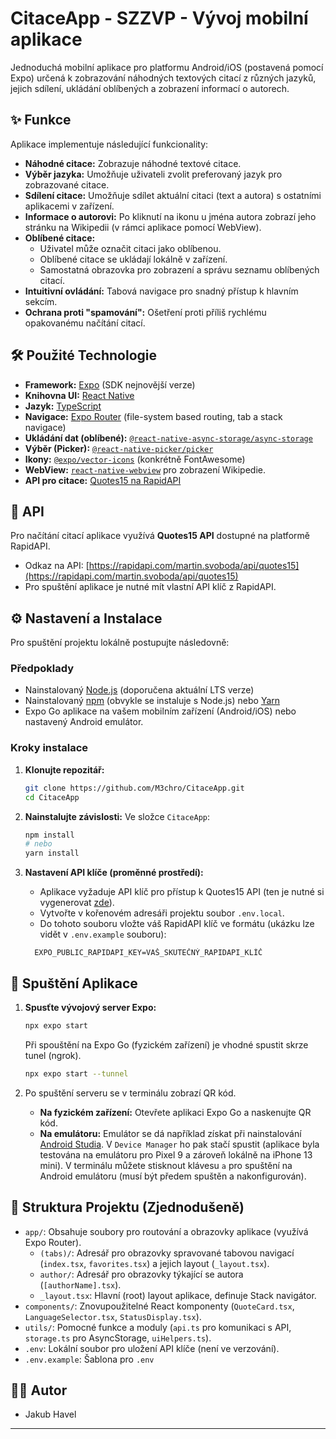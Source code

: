# CitaceApp - SZZVP - Vývoj mobilní aplikace

Jednoduchá mobilní aplikace pro platformu Android/iOS (postavená pomocí Expo) určená k zobrazování náhodných textových citací z různých jazyků, jejich sdílení, ukládání oblíbených a zobrazení informací o autorech.

## ✨ Funkce

Aplikace implementuje následující funkcionality:

* **Náhodné citace:** Zobrazuje náhodné textové citace.
* **Výběr jazyka:** Umožňuje uživateli zvolit preferovaný jazyk pro zobrazované citace.
* **Sdílení citace:** Umožňuje sdílet aktuální citaci (text a autora) s ostatními aplikacemi v zařízení.
* **Informace o autorovi:** Po kliknutí na ikonu u jména autora zobrazí jeho stránku na Wikipedii (v rámci aplikace pomocí WebView).
* **Oblíbené citace:**
    * Uživatel může označit citaci jako oblíbenou.
    * Oblíbené citace se ukládají lokálně v zařízení.
    * Samostatná obrazovka pro zobrazení a správu seznamu oblíbených citací.
* **Intuitivní ovládání:** Tabová navigace pro snadný přístup k hlavním sekcím.
* **Ochrana proti "spamování":** Ošetření proti příliš rychlému opakovanému načítání citací.

## 🛠️ Použité Technologie

* **Framework:** [Expo](https://expo.dev/) (SDK nejnovější verze)
* **Knihovna UI:** [React Native](https://reactnative.dev/)
* **Jazyk:** [TypeScript](https://www.typescriptlang.org/)
* **Navigace:** [Expo Router](https://docs.expo.dev/router/introduction/) (file-system based routing, tab a stack navigace)
* **Ukládání dat (oblíbené):** [`@react-native-async-storage/async-storage`](https://react-native-async-storage.github.io/async-storage/)
* **Výběr (Picker):** [`@react-native-picker/picker`](https://github.com/react-native-picker/picker)
* **Ikony:** [`@expo/vector-icons`](https://docs.expo.dev/guides/icons/) (konkrétně FontAwesome)
* **WebView:** [`react-native-webview`](https://github.com/react-native-webview/react-native-webview) pro zobrazení Wikipedie.
* **API pro citace:** [Quotes15 na RapidAPI](https://rapidapi.com/martin.svoboda/api/quotes15)

## 🚀 API

Pro načítání citací aplikace využívá **Quotes15 API** dostupné na platformě RapidAPI.
* Odkaz na API: [https://rapidapi.com/martin.svoboda/api/quotes15](https://rapidapi.com/martin.svoboda/api/quotes15)
* Pro spuštění aplikace je nutné mít vlastní API klíč z RapidAPI.

## ⚙️ Nastavení a Instalace

Pro spuštění projektu lokálně postupujte následovně:

### Předpoklady

* Nainstalovaný [Node.js](https://nodejs.org/) (doporučena aktuální LTS verze)
* Nainstalovaný [npm](https://www.npmjs.com/) (obvykle se instaluje s Node.js) nebo [Yarn](https://yarnpkg.com/)
* Expo Go aplikace na vašem mobilním zařízení (Android/iOS) nebo nastavený Android emulátor.

### Kroky instalace

1.  **Klonujte repozitář:**
    ```bash
    git clone https://github.com/M3chro/CitaceApp.git
    cd CitaceApp
    ```

2.  **Nainstalujte závislosti:**
Ve složce `CitaceApp`:
    ```bash
    npm install
    # nebo
    yarn install
    ```

3.  **Nastavení API klíče (proměnné prostředí):**
    * Aplikace vyžaduje API klíč pro přístup k Quotes15 API (ten je nutné si vygenerovat [zde](https://rapidapi.com/martin.svoboda/api/quotes15)).
    * Vytvořte v kořenovém adresáři projektu soubor `.env.local`.
    * Do tohoto souboru vložte váš RapidAPI klíč ve formátu (ukázku lze vidět v `.env.example` souboru):
    ```env
      EXPO_PUBLIC_RAPIDAPI_KEY=VAŠ_SKUTEČNÝ_RAPIDAPI_KLÍČ
    ```

## 📱 Spuštění Aplikace

1.  **Spusťte vývojový server Expo:**
    ```bash
    npx expo start
    ```
      Při spouštění na Expo Go (fyzickém zařízení) je vhodné spustit skrze tunel (ngrok).

    ```bash
    npx expo start --tunnel
    ```

2.  Po spuštění serveru se v terminálu zobrazí QR kód.
    * **Na fyzickém zařízení:** Otevřete aplikaci Expo Go a naskenujte QR kód.
    * **Na emulátoru:** Emulátor se dá například získat při nainstalování [Android Studia](https://developer.android.com/studio). V `Device Manager` ho pak stačí spustit (aplikace byla testována na emulátoru pro Pixel 9 a zároveň lokálně na iPhone 13 mini). V terminálu můžete stisknout klávesu `a` pro spuštění na Android emulátoru (musí být předem spuštěn a nakonfigurován).

## 📂 Struktura Projektu (Zjednodušeně)

* `app/`: Obsahuje soubory pro routování a obrazovky aplikace (využívá Expo Router).
    * `(tabs)/`: Adresář pro obrazovky spravované tabovou navigací (`index.tsx`, `favorites.tsx`) a jejich layout (`_layout.tsx`).
    * `author/`: Adresář pro obrazovky týkající se autora (`[authorName].tsx`).
    * `_layout.tsx`: Hlavní (root) layout aplikace, definuje Stack navigátor.
* `components/`: Znovupoužitelné React komponenty (`QuoteCard.tsx`, `LanguageSelector.tsx`, `StatusDisplay.tsx`).
* `utils/`: Pomocné funkce a moduly (`api.ts` pro komunikaci s API, `storage.ts` pro AsyncStorage, `uiHelpers.ts`).
* `.env`: Lokální soubor pro uložení API klíče (není ve verzování).
* `.env.example`: Šablona pro `.env`

## 👨‍💻 Autor

* Jakub Havel
---